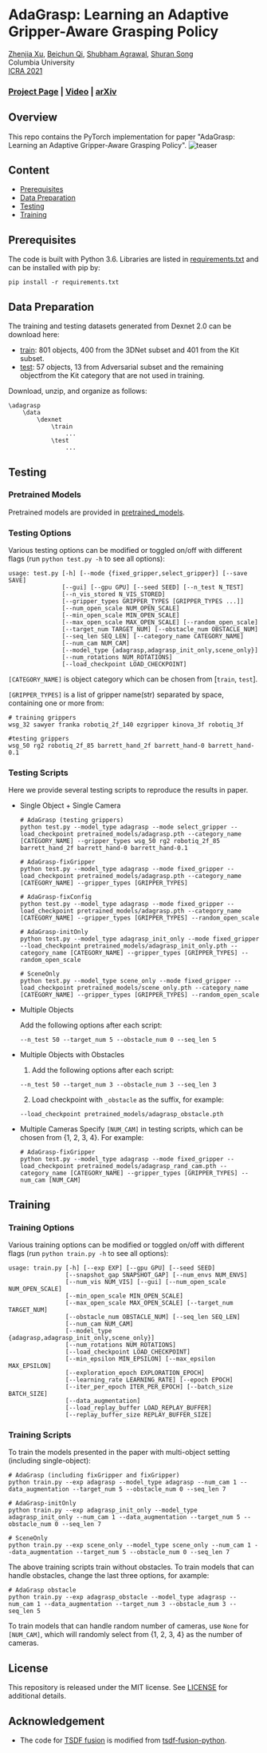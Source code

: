 # AdaGrasp:  Learning  an  Adaptive  Gripper-Aware  Grasping  Policy

[Zhenjia Xu](http://www.zhenjiaxu.com/),
[Beichun Qi](https://www.linkedin.com/in/beichun-qi/),
[Shubham Agrawal](https://submagr.github.io/),
[Shuran Song](https://www.cs.columbia.edu/~shurans/)
<br>
Columbia University
<br>
[ICRA 2021](https://www.ieee-icra.org/)

### [Project Page](https://adagrasp.cs.columbia.edu/) | [Video](https://youtu.be/kknTYTbORfs) | [arXiv](https://arxiv.org/abs/2011.14206)

## Overview
This repo contains the PyTorch implementation for paper "AdaGrasp:  Learning  an  Adaptive  Gripper-Aware  Grasping  Policy".
![teaser](figures/teaser.png)

## Content

- [Prerequisites](#prerequisites)
- [Data Preparation](#data-preparation)
- [Testing](#testing)
- [Training](#training)

## Prerequisites

The code is built with Python 3.6. Libraries are listed in [requirements.txt](requirements.txt) and can be installed with pip by:
```
pip install -r requirements.txt
```

## Data Preparation

The training and testing datasets generated from Dexnet 2.0 can be download here:
- [train](https://adagrasp.cs.columbia.edu/download/data/train.zip):  801 objects, 400 from the 3DNet subset and 401 from the Kit subset.
- [test](https://adagrasp.cs.columbia.edu/download/data/test.zip): 57 objects, 13 from Adversarial subset and the remaining objectfrom the Kit category that are not used in training.

Download, unzip, and organize as follows:
```
\adagrasp
    \data
        \dexnet
            \train
                ...
            \test
                ...
```

## Testing

### Pretrained Models
Pretrained models are provided in [pretrained_models](pretrained_models). 

### Testing Options
Various testing options can be modified or toggled on/off with different flags (run `python test.py -h` to see all options):
```
usage: test.py [-h] [--mode {fixed_gripper,select_gripper}] [--save SAVE]
               [--gui] [--gpu GPU] [--seed SEED] [--n_test N_TEST]
               [--n_vis_stored N_VIS_STORED]
               [--gripper_types GRIPPER_TYPES [GRIPPER_TYPES ...]]
               [--num_open_scale NUM_OPEN_SCALE]
               [--min_open_scale MIN_OPEN_SCALE]
               [--max_open_scale MAX_OPEN_SCALE] [--random_open_scale]
               [--target_num TARGET_NUM] [--obstacle_num OBSTACLE_NUM]
               [--seq_len SEQ_LEN] [--category_name CATEGORY_NAME]
               [--num_cam NUM_CAM]
               [--model_type {adagrasp,adagrasp_init_only,scene_only}]
               [--num_rotations NUM_ROTATIONS]
               [--load_checkpoint LOAD_CHECKPOINT]
```

`[CATEGORY_NAME]` is object category which can be chosen from [`train`, `test`].

`[GRIPPER_TYPES]` is a list of gripper name(str) separated by space, containing one or more from:
```
# training grippers
wsg_32 sawyer franka robotiq_2f_140 ezgripper kinova_3f robotiq_3f

#testing grippers
wsg_50 rg2 robotiq_2f_85 barrett_hand_2f barrett_hand-0 barrett_hand-0.1
```

### Testing Scripts
Here we provide several testing scripts to reproduce the results in paper.

- Single Object + Single Camera
    ```
    # AdaGrasp (testing grippers)
    python test.py --model_type adagrasp --mode select_gripper --load_checkpoint pretrained_models/adagrasp.pth --category_name [CATEGORY_NAME] --gripper_types wsg_50 rg2 robotiq_2f_85 barrett_hand_2f barrett_hand-0 barrett_hand-0.1

    # AdaGrasp-fixGripper
    python test.py --model_type adagrasp --mode fixed_gripper --load_checkpoint pretrained_models/adagrasp.pth --category_name [CATEGORY_NAME] --gripper_types [GRIPPER_TYPES]

    # AdaGrasp-fixConfig
    python test.py --model_type adagrasp --mode fixed_gripper --load_checkpoint pretrained_models/adagrasp.pth --category_name [CATEGORY_NAME] --gripper_types [GRIPPER_TYPES] --random_open_scale

    # AdaGrasp-initOnly
    python test.py --model_type adagrasp_init_only --mode fixed_gripper --load_checkpoint pretrained_models/adagrasp_init_only.pth --category_name [CATEGORY_NAME] --gripper_types [GRIPPER_TYPES] --random_open_scale

    # SceneOnly
    python test.py --model_type scene_only --mode fixed_gripper --load_checkpoint pretrained_models/scene_only.pth --category_name [CATEGORY_NAME] --gripper_types [GRIPPER_TYPES] --random_open_scale
    ```

- Multiple Objects

    Add the following options after each script:
    ```
    --n_test 50 --target_num 5 --obstacle_num 0 --seq_len 5
    ```

- Multiple Objects with Obstacles

    1. Add the following options after each script:
    ```
    --n_test 50 --target_num 3 --obstacle_num 3 --seq_len 3
    ```
    2. Load checkpoint with `_obstacle` as the suffix, for example:
    ```
    --load_checkpoint pretrained_models/adagrasp_obstacle.pth
    ```

- Multiple Cameras
    Specify `[NUM_CAM]` in testing scripts, which can be chosen from {1, 2, 3, 4}. For example:
    ```
    # AdaGrasp-fixGripper
    python test.py --model_type adagrasp --mode fixed_gripper --load_checkpoint pretrained_models/adagrasp_rand_cam.pth --category_name [CATEGORY_NAME] --gripper_types [GRIPPER_TYPES] --num_cam [NUM_CAM]
    ```

## Training

### Training Options
Various training options can be modified or toggled on/off with different flags (run `python train.py -h` to see all options):
```
usage: train.py [-h] [--exp EXP] [--gpu GPU] [--seed SEED]
                [--snapshot_gap SNAPSHOT_GAP] [--num_envs NUM_ENVS]
                [--num_vis NUM_VIS] [--gui] [--num_open_scale NUM_OPEN_SCALE]
                [--min_open_scale MIN_OPEN_SCALE]
                [--max_open_scale MAX_OPEN_SCALE] [--target_num TARGET_NUM]
                [--obstacle_num OBSTACLE_NUM] [--seq_len SEQ_LEN]
                [--num_cam NUM_CAM]
                [--model_type {adagrasp,adagrasp_init_only,scene_only}]
                [--num_rotations NUM_ROTATIONS]
                [--load_checkpoint LOAD_CHECKPOINT]
                [--min_epsilon MIN_EPSILON] [--max_epsilon MAX_EPSILON]
                [--exploration_epoch EXPLORATION_EPOCH]
                [--learning_rate LEARNING_RATE] [--epoch EPOCH]
                [--iter_per_epoch ITER_PER_EPOCH] [--batch_size BATCH_SIZE]
                [--data_augmentation]
                [--load_replay_buffer LOAD_REPLAY_BUFFER]
                [--replay_buffer_size REPLAY_BUFFER_SIZE]
```

### Training Scripts
To train the models presented in the paper with multi-object setting (including single-object):
```
# AdaGrasp (including fixGripper and fixGripper)
python train.py --exp adagrasp --model_type adagrasp --num_cam 1 --data_augmentation --target_num 5 --obstacle_num 0 --seq_len 7

# AdaGrasp-initOnly
python train.py --exp adagrasp_init_only --model_type adagrasp_init_only --num_cam 1 --data_augmentation --target_num 5 --obstacle_num 0 --seq_len 7

# SceneOnly
python train.py --exp scene_only --model_type scene_only --num_cam 1 --data_augmentation --target_num 5 --obstacle_num 0 --seq_len 7
```

The above training scripts train without obstacles. To train models that can handle obstacles, change the last three options, for axample:
```
# AdaGrasp obstacle
python train.py --exp adagrasp_obstacle --model_type adagrasp --num_cam 1 --data_augmentation --target_num 3 --obstacle_num 3 --seq_len 5
```
To train models that can handle random number of cameras, use `None` for `[NUM_CAM]`, which will randomly select from {1, 2, 3, 4} as the number of cameras.

## License

This repository is released under the MIT license. See [LICENSE](LICENSE) for additional details.

## Acknowledgement

- The code for [TSDF fusion](fusion.py) is modified from [tsdf-fusion-python](https://github.com/andyzeng/tsdf-fusion-python).
